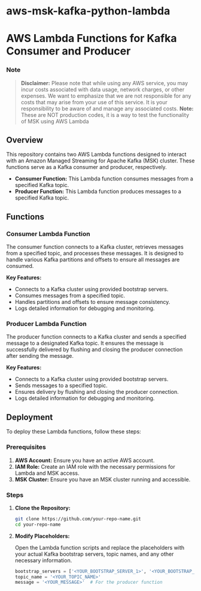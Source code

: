 # aws-msk-kafka-python-lambda

# AWS Lambda Functions for Kafka Consumer and Producer

### Note
> **Disclaimer:** Please note that while using any AWS service, you may incur costs associated with data usage, network charges, or other expenses. We want to emphasize that we are not responsible for any costs that may arise from your use of this service. It is your responsibility to be aware of and manage any associated costs.
> **Note:** These are NOT production codes, it is a way to test the functionality of MSK using AWS Lambda

## Overview

This repository contains two AWS Lambda functions designed to interact with an Amazon Managed Streaming for Apache Kafka (MSK) cluster. These functions serve as a Kafka consumer and producer, respectively. 

- **Consumer Function:** This Lambda function consumes messages from a specified Kafka topic.
- **Producer Function:** This Lambda function produces messages to a specified Kafka topic.

## Functions

### Consumer Lambda Function

The consumer function connects to a Kafka cluster, retrieves messages from a specified topic, and processes these messages. It is designed to handle various Kafka partitions and offsets to ensure all messages are consumed.

**Key Features:**
- Connects to a Kafka cluster using provided bootstrap servers.
- Consumes messages from a specified topic.
- Handles partitions and offsets to ensure message consistency.
- Logs detailed information for debugging and monitoring.

### Producer Lambda Function

The producer function connects to a Kafka cluster and sends a specified message to a designated Kafka topic. It ensures the message is successfully delivered by flushing and closing the producer connection after sending the message.

**Key Features:**
- Connects to a Kafka cluster using provided bootstrap servers.
- Sends messages to a specified topic.
- Ensures delivery by flushing and closing the producer connection.
- Logs detailed information for debugging and monitoring.

## Deployment

To deploy these Lambda functions, follow these steps:

### Prerequisites

1. **AWS Account:** Ensure you have an active AWS account.
2. **IAM Role:** Create an IAM role with the necessary permissions for Lambda and MSK access.
3. **MSK Cluster:** Ensure you have an MSK cluster running and accessible.

### Steps

1. **Clone the Repository:**

    ```bash
    git clone https://github.com/your-repo-name.git
    cd your-repo-name
    ```

2. **Modify Placeholders:**
   
   Open the Lambda function scripts and replace the placeholders with your actual Kafka bootstrap servers, topic names, and any other necessary information.
   
   ```python
   bootstrap_servers = ['<YOUR_BOOTSTRAP_SERVER_1>', '<YOUR_BOOTSTRAP_SERVER_2>']
   topic_name = '<YOUR_TOPIC_NAME>'
   message = '<YOUR_MESSAGE>'  # For the producer function
